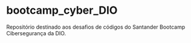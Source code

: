 # bootcamp_cyber_DIO
Repositório destinado aos desafios de códigos do Santander Bootcamp Cibersegurança da DIO.
